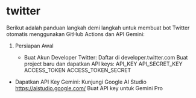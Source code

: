 # twitter

Berikut adalah panduan langkah demi langkah untuk membuat bot Twitter otomatis menggunakan GitHub Actions dan API Gemini:

1. Persiapan Awal

   - Buat Akun Developer Twitter:
     Daftar di developer.twitter.com
     Buat project baru dan dapatkan API keys:
       API_KEY
       API_SECRET_KEY
       ACCESS_TOKEN
       ACCESS_TOKEN_SECRET

  - Dapatkan API Key Gemini:
    Kunjungi Google AI Studio https://aistudio.google.com/
    Buat API key untuk Gemini Pro
